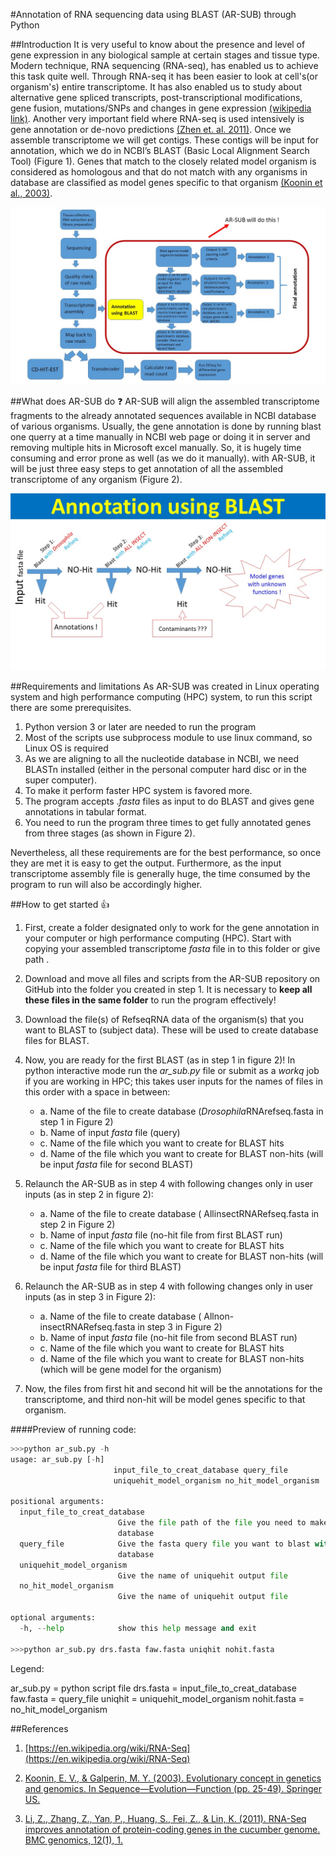 #Annotation of RNA sequencing data using BLAST  (AR-SUB) through Python

##Introduction
It is very useful to know about the presence and level of gene expression in any biological sample at certain stages and tissue type. Modern technique, RNA sequencing (RNA-seq), has enabled us to achieve this task quite well. Through RNA-seq it has been easier to look at cell's(or organism's) entire transcriptome. It has also enabled us to study about alternative gene spliced transcripts, post-transcriptional modifications, gene fusion, mutations/SNPs and changes in gene expression [(wikipedia link)](https://en.wikipedia.org/wiki/RNA-Seq ). Another very important field where RNA-seq is used intensively is gene annotation or de-novo predictions [(Zhen et. al. 2011)](http://bmcgenomics.biomedcentral.com/articles/10.1186/1471-2164-12-540).
Once we assemble transcriptome we will get contigs. These contigs will be input for annotation, which we do in NCBI’s BLAST (Basic Local Alignment Search Tool) (Figure 1). Genes that match to the closely related model organism is considered as homologous and that do not match with any organisms in database are classified as model genes specific to that organism [(Koonin et al., 2003)](http://www.ncbi.nlm.nih.gov/books/NBK20255/).


![figure 1](images/project_overview1.jpg)


##What does AR-SUB do :question:
AR-SUB will align the assembled transcriptome fragments to the already annotated sequences available in NCBI database of various organisms. Usually, the gene annotation is done by running blast one querry at a time manually in NCBI web page or doing it in server and removing multiple hits in Microsoft excel manually. So, it is hugely time consuming and error prone as well (as we do it manually). with AR-SUB, it will be just three easy steps to get annotation of all the assembled transcriptome of any organism (Figure 2).

![figure 2](images/Workflow.jpg)


##Requirements and limitations
As AR-SUB was created in Linux operating system and high performance computing (HPC) system, to run this script there are some prerequisites. 

1.	Python version 3 or later are needed to run the program
2.	Most of the scripts use subprocess module to use linux command, so Linux OS is required 
3.	As we are aligning to all the nucleotide database in NCBI, we need BLASTn installed (either in the personal computer hard disc or in the super computer). 
4.	To make it perform faster HPC system is favored more.
5.	The program accepts .*fasta* files as input to do BLAST and gives gene annotations in tabular format.
6.	You need to run the program three times to get fully annotated genes from three stages (as shown in Figure 2). 

Nevertheless, all these requirements are for the best performance, so once they are met it is easy to get the output. Furthermore, as the input transcriptome assembly file is generally huge, the time consumed by the program to run will also be accordingly higher.


##How to get started  :+1:

1.	First, create a folder designated only to work for the gene annotation in your computer or high performance computing (HPC). Start with copying your assembled transcriptome *fasta* file in to this folder or give path .
2.	Download and move all files and scripts from the AR-SUB repository on GitHub into the folder you created in step 1. It is necessary to **keep all these files in the same folder** to run the program effectively!
3.	Download the file(s) of RefseqRNA data of the organism(s) that you want to BLAST to (subject data). These will be used to create database files for BLAST.
4.	Now, you are ready for the first BLAST (as in step 1 in figure 2)! In python interactive mode run the *ar_sub.py* file or submit as a *workq* job if you are working in HPC; this takes user inputs for the names of files in this order with a space in between:
     * a.	Name of the file to create database (*Drosophila*RNArefseq.fasta in step 1 in Figure 2)
     * b.	Name of input *fasta* file (query)
     * c.	Name of the file which you want to create for BLAST hits
     * d.	Name of the file which you want to create for BLAST non-hits (will be input *fasta* file for second BLAST)


5.	Relaunch the AR-SUB as in step 4 with following changes only in user inputs (as in step 2 in figure 2):
     * a.	Name of the file to create database ( AllinsectRNARefseq.fasta in step 2 in Figure 2)
     * b.	Name of input *fasta* file (no-hit file from first BLAST run)
     * c.	Name of the file which you want to create for BLAST hits 
     * d.	Name of the file which you want to create for BLAST non-hits (will be input *fasta* file for third BLAST)
     
6.	Relaunch the AR-SUB as in step 4 with following changes only in user inputs (as in step 3 in Figure 2):
     * a.	Name of the file to create database ( Allnon-insectRNARefseq.fasta in step 3 in Figure 2)
     * b.	Name of input *fasta* file (no-hit file from second BLAST run)
     * c.	Name of the file which you want to create for BLAST hits 
     * d.	Name of the file which you want to create for BLAST non-hits (which will be gene model for the organism)
     
7.  Now, the files from first hit and second hit will be the annotations for the transcriptome, and third non-hit will be model genes specific to that organism.

####Preview of running code:

```python
>>>python ar_sub.py -h
usage: ar_sub.py [-h]
                       input_file_to_creat_database query_file
                       uniquehit_model_organism no_hit_model_organism

positional arguments:
  input_file_to_creat_database
                        Give the file path of the file you need to make
                        database
  query_file            Give the fasta query file you want to blast with
                        database
  uniquehit_model_organism
                        Give the name of uniquehit output file
  no_hit_model_organism
                        Give the name of uniquehit output file

optional arguments:
  -h, --help            show this help message and exit
 
>>>python ar_sub.py drs.fasta faw.fasta uniqhit nohit.fasta
```
Legend:

ar_sub.py = python script file 
drs.fasta = input_file_to_creat_database
faw.fasta = query_file
uniqhit = uniquehit_model_organism
nohit.fasta = no_hit_model_organism


##References 
1.	[https://en.wikipedia.org/wiki/RNA-Seq](https://en.wikipedia.org/wiki/RNA-Seq)

2. [Koonin, E. V., & Galperin, M. Y. (2003). Evolutionary concept in genetics and genomics. In Sequence—Evolution—Function (pp. 25-49). Springer US.](http://www.ncbi.nlm.nih.gov/books/NBK20255/)
3. [Li, Z., Zhang, Z., Yan, P., Huang, S., Fei, Z., & Lin, K. (2011). RNA-Seq improves annotation of protein-coding genes in the cucumber genome. BMC genomics, 12(1), 1.](http://bmcgenomics.biomedcentral.com/articles/10.1186/1471-2164-12-540)
